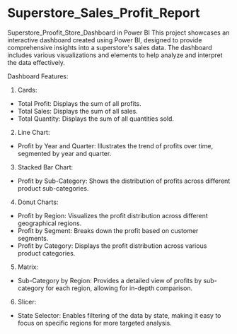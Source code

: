 # Superstore_Sales_Profit_Report
Superstore_Proofit_Store_Dashboard in Power BI
This project showcases an interactive dashboard created using Power BI, designed to provide comprehensive insights into a superstore's sales data. The dashboard includes various visualizations and elements to help analyze and interpret the data effectively.

Dashboard Features:
1. Cards:
- Total Profit: Displays the sum of all profits.
- Total Sales: Displays the sum of all sales.
- Total Quantity: Displays the sum of all quantities sold.

2. Line Chart:
- Profit by Year and Quarter: Illustrates the trend of profits over time, segmented by year and quarter.

3. Stacked Bar Chart:
- Profit by Sub-Category: Shows the distribution of profits across different product sub-categories.

4. Donut Charts:
- Profit by Region: Visualizes the profit distribution across different geographical regions.
- Profit by Segment: Breaks down the profit based on customer segments.
- Profit by Category: Displays the profit distribution across various product categories.

5. Matrix:
- Sub-Category by Region: Provides a detailed view of profits by sub-category for each region, allowing for in-depth comparison.

6. Slicer:
- State Selector: Enables filtering of the data by state, making it easy to focus on specific regions for more targeted analysis.
